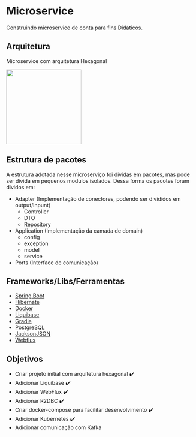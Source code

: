 # Microservice 
Construindo microservice de conta para fins Didáticos.

## Arquitetura

Microservice com arquitetura Hexagonal

<img src="https://uploads-ssl.webflow.com/5eebed4f86986c7148161d11/5f4fe4418bbe242216f77452_hexagonal-architecture-v3.png" height="200" />

## Estrutura de pacotes

A estrutura adotada nesse microserviço foi dividas em pacotes, mas pode ser divida em pequenos modulos isolados. 
Dessa forma os pacotes foram dividos em:

 - Adapter (Implementação de conectores, podendo ser divididos em output/inpunt)
   - Controller
   - DTO
   - Repository 
 - Application (Implementação da camada de domain)
   - config
   - exception
   - model
   - service
 - Ports (Interface de comunicação)

## Frameworks/Libs/Ferramentas

* [Spring Boot](https://www.springbot.com/)
* [Hibernate](https://hibernate.org/)
* [Docker](https://docs.docker.com/)
* [Liquibase](https://www.liquibase.org/)
* [Gradle](https://gradle.org/)
* [PostgreSQL](https://www.postgresql.org/)
* [JacksonJSON](https://www.baeldung.com/jackson/)
* [Webflux](https://docs.spring.io/spring-framework/docs/5.0.0.M5/spring-framework-reference/html/web-reactive.html)

## Objetivos

- Criar projeto initial com arquitetura hexagonal :heavy_check_mark:
- Adicionar Liquibase :heavy_check_mark:
- Adicionar WebFlux :heavy_check_mark:
- Adicionar R2DBC :heavy_check_mark:
- Criar docker-compose para facilitar desenvolvimento :heavy_check_mark:
- Adicionar Kubernetes :heavy_check_mark:
- Adicionar comunicação com Kafka
